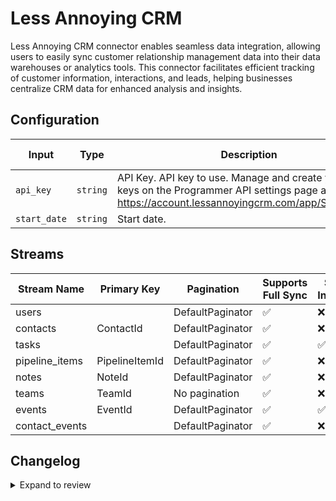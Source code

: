 # Less Annoying CRM
Less Annoying CRM connector  enables seamless data integration, allowing users to easily sync customer relationship management data into their data warehouses or analytics tools. This connector facilitates efficient tracking of customer information, interactions, and leads, helping businesses centralize CRM data for enhanced analysis and insights.

## Configuration

| Input | Type | Description | Default Value |
|-------|------|-------------|---------------|
| `api_key` | `string` | API Key. API key to use. Manage and create your API keys on the Programmer API settings page at https://account.lessannoyingcrm.com/app/Settings/Api. |  |
| `start_date` | `string` | Start date.  |  |

## Streams
| Stream Name | Primary Key | Pagination | Supports Full Sync | Supports Incremental |
|-------------|-------------|------------|---------------------|----------------------|
| users |  | DefaultPaginator | ✅ |  ❌  |
| contacts | ContactId | DefaultPaginator | ✅ |  ❌  |
| tasks |  | DefaultPaginator | ✅ |  ✅  |
| pipeline_items | PipelineItemId | DefaultPaginator | ✅ |  ❌  |
| notes | NoteId | DefaultPaginator | ✅ |  ❌  |
| teams | TeamId | No pagination | ✅ |  ❌  |
| events | EventId | DefaultPaginator | ✅ |  ✅  |
| contact_events |  | DefaultPaginator | ✅ |  ❌  |

## Changelog

<details>
  <summary>Expand to review</summary>

| Version          | Date              | Pull Request | Subject        |
|------------------|-------------------|--------------|----------------|
| 0.0.13 | 2025-03-08 | [55507](https://github.com/airbytehq/airbyte/pull/55507) | Update dependencies |
| 0.0.12 | 2025-03-01 | [54753](https://github.com/airbytehq/airbyte/pull/54753) | Update dependencies |
| 0.0.11 | 2025-02-22 | [54331](https://github.com/airbytehq/airbyte/pull/54331) | Update dependencies |
| 0.0.10 | 2025-02-15 | [53843](https://github.com/airbytehq/airbyte/pull/53843) | Update dependencies |
| 0.0.9 | 2025-02-08 | [53269](https://github.com/airbytehq/airbyte/pull/53269) | Update dependencies |
| 0.0.8 | 2025-02-01 | [52759](https://github.com/airbytehq/airbyte/pull/52759) | Update dependencies |
| 0.0.7 | 2025-01-25 | [52231](https://github.com/airbytehq/airbyte/pull/52231) | Update dependencies |
| 0.0.6 | 2025-01-18 | [51826](https://github.com/airbytehq/airbyte/pull/51826) | Update dependencies |
| 0.0.5 | 2025-01-11 | [51143](https://github.com/airbytehq/airbyte/pull/51143) | Update dependencies |
| 0.0.4 | 2024-12-28 | [50665](https://github.com/airbytehq/airbyte/pull/50665) | Update dependencies |
| 0.0.3 | 2024-12-21 | [49606](https://github.com/airbytehq/airbyte/pull/49606) | Update dependencies |
| 0.0.2 | 2024-12-12 | [49227](https://github.com/airbytehq/airbyte/pull/49227) | Update dependencies |
| 0.0.1 | 2024-10-31 | | Initial release by [@bishalbera](https://github.com/bishalbera) via Connector Builder |

</details>
